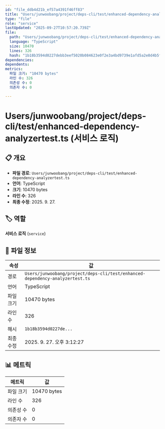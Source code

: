 ```yaml
---
id: "file_ddb4d21b_ef57a4391f46ff83"
title: "Users/junwoobang/project/deps-cli/test/enhanced-dependency-analyzertest.ts (서비스 로직)"
type: "file"
role: "service"
lastUpdated: "2025-09-27T10:57:20.739Z"
file:
  path: "Users/junwoobang/project/deps-cli/test/enhanced-dependency-analyzertest.ts"
  language: "TypeScript"
  size: 10470
  lines: 326
  hash: "1b18b3594d0227debb3eef5020b084623e0f2e3a4bd9739e1afd5a2e0d4b5f69"
dependencies:
dependents:
metrics:
  파일 크기: "10470 bytes"
  라인 수: 326
  의존성 수: 0
  의존자 수: 0

---
```


# Users/junwoobang/project/deps-cli/test/enhanced-dependency-analyzertest.ts (서비스 로직)

## 📋 개요

- **파일 경로**: `Users/junwoobang/project/deps-cli/test/enhanced-dependency-analyzertest.ts`
- **언어**: TypeScript
- **크기**: 10470 bytes
- **라인 수**: 326
- **최종 수정**: 2025. 9. 27.

## 🏷️ 역할

**서비스 로직** (`service`)

## 📄 파일 정보

| 속성 | 값 |
|------|----|
| 경로 | `Users/junwoobang/project/deps-cli/test/enhanced-dependency-analyzertest.ts` |
| 언어 | TypeScript |
| 파일 크기 | 10470 bytes |
| 라인 수 | 326 |
| 해시 | `1b18b3594d0227de...` |
| 최종 수정 | 2025. 9. 27. 오후 3:12:27 |

## 📊 메트릭

| 메트릭 | 값 |
|--------|----|
| 파일 크기 | 10470 bytes |
| 라인 수 | 326 |
| 의존성 수 | 0 |
| 의존자 수 | 0 |

